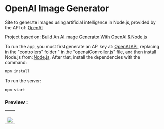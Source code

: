 # OpenAI Image Generator
Site to generate images using artificial intelligence in Node.js, provided by the API of: <a href="https://platform.openai.com">OpenAI</a>

Project based on: <a href="https://www.youtube.com/watch?v=fU4o_BKaUZE">Build An AI Image Generator With OpenAI & Node.js</a>


To run the app, you must first generate an API key at: <a href="https://openai.com/api">OpenAI API</a>, replacing <API-KEY-HERE> in the "controllers" folder " in the "openaiController.js" file, and then install Node.js from: <a href="https://nodejs.org/en/download">Node.js</a>. After that, install the dependencies with the command:
```bash
npm install

```

To run the server:
```bash
npm start

```


### Preview :

<table width="100%"> 
<tr>
<td width="100%">
<br>
<img src="https://github.com/jonathanoliveirarocha/Gerador-de-Imagens-AI/blob/main/SAMPLE.png">
</td> 
</table>
